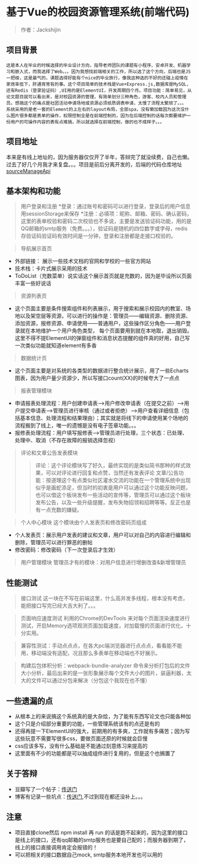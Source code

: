 # 基于Vue的校园资源管理系统(前端代码)

> 作者：Jackshijin

## 项目背景
    这是本人在毕业的时候选择的毕业设计方向，指导老师团队的课题有小程序、安卓开发、机器学习和嵌入式，而我选择了Web。。。因为我想找前端相关的工作，所以选了这个方向，后端也是JS一把梭，这是最气的，课题选得好能有个nice的毕业旅行，像我这种选的不好的还碰上疫情在家效率低下，肝通宵常有的事。这个项目简单的技术栈是Vue+Express.js,数据库是MySQL，还有Redis（登录验证码）,UI用的是ElementUI，开发周期四个月。项目功能：简单易见，从论文题目就可以看出来，是对校园资源的管理，有简单划分三种角色，游客、校内人员和管理员。想搞这个的痛点是社团活动申请场地或资源必须纸质调表申请，太慢了流程太繁琐了。。。
    系统采用的是老一套的Element的上左右的layout布局，全部spa，没有懒加载因为这次没什么图片很多都是表单的操作，权限控制全是在前端控制的，因为在后端控制的话每次都要维护一份用户的可操作内容的表有点难搞，所以就选择在前端控制，做的也不成样子。。。
    
## 项目地址
  本来是有线上地址的，因为服务器仅仅开了半年，答辩完了就没续费，自己也懒。过去了好几个月我才来复盘。。。项目是前后分离开发的，后端的代码仓库地址[sourceManageApi](https://github.com/Jackshijin/sourceManage-back-end)

## 基本架构和功能

>用户登录和注册
 *登录：通过账号和密码可以进行登录，登录后的用户信息用sessionStorage来保存
 *注册：必填项：昵称、邮箱、密码、确认密码，这里的表单校验和密码二次校验也不多说，主要是发送验证码功能，用的是QQ邮箱的smtp服务（免费。。。），验证码是随机的四位数字或字母，redis存验证码验证码有效时间是一分钟，登录和注册都是走接口校验的。
 
>导航展示首页
* 外部链接： 展示一些技术文档的官网和学校的一些官方网站
* 技术栈：卡片式展示采用的技术
* ToDoList（充数菜单）说实话这个展示首页就是充数的，因为是毕设所以页面丰富一些好说话

>资源列表页
* 这个页面主要是条件搜索组件和列表展示，用于搜索和展示校园内的教室、场地以及架空层等资源，可以进行的操作是：管理员——编辑资源、删除资源、添加资源，报修资源、申请使用——普通用户，这些操作区分角色——用户登录就在本地维护一个用户角色类型，  每个页面要用到就在本地取，退出销毁。这里不得不提ElementUI的弹窗组件和消息状态提醒的组件真的好用，自己写一次类似功能就知道element有多香

>数据统计页
* 这个页面主要是对系统的各类型的数据进行整合统计展示，用了一些Echarts图表，因为用户量少资源少，所以写接口count(XX)的时候夸大了一点点

>报表管理模块
* 申请报表处理流程：用户创建申请表-->用户修改申请表（在提交之前）-->用户提交申请表-->管理员进行审核（通过或者拒绝）-->用户查看详细信息（包括基本信息、处理流程和结果理由）；其实就是将线下的申请使用某个场地的流程搬到了线上，唯一的遗憾是没有电子签章功能。。。
* 报修表处理流程：用户填写报修表-->管理员进行处理，三个状态：已处理、处理中、取消（不存在故障的报销选择忽视）

>评论和文章公告发表模块
>>评论：这个评论模块写了好久，最终实现的是类似简书那种的样式效果，可以对评论进行回复和点赞，当然还有发表评论
>>文章/公告功能：按道理这个有点类似社区灌水交流的功能在一个管理系统中出现似乎是画蛇添足，但当时的初衷是用户可以通过这个功能反映问题，也可以借这个板块发布一些活动的宣传等，管理员可以通过这个板块发布公告，以及一些升级提醒，发布失物招领和招聘等等。反正也是有一点充数的嫌疑。

>个人中心模块
这个模块由个人发表页和修改密码页组成
* 个人发表页：展示用户发表的建议和文章，用户可以对自己的内容进行编辑和删除，管理员可以进行罪恶的删帖
* 修改密码：修改密码（下一次登录后才生效）

>用户管理模块
管理员才有的模块：对用户信息进行增删改查&新增管理员

## 性能测试
>接口测试
这一块在不写在前端这里，什么高并发多线程，根本没有考虑，能把接口写完已经大吉大利了。。。

>页面响应速度测试
利用的Chrome的DevTools 来对每个页面渲染速度进行测试，开启Memory选项观测页面加载速度，对加载慢的页面进行优化，十分实用。

>兼容性测试：手动点点点，在各大pc端浏览器进行点点点，看看能不能用，移动端没有适配，况且那么多表单在移动端也不好展示。

>构建后包体积分析：webpack-bundle-analyzer 命令来分析打包后的文件大小分析，最后出来的是一张形象展示每个文件大小的图片，装逼利器，太大的文件可以通过分包来解决（分包这个我现在也不懂）

## 一些遗漏的点

* 从根本上的来说搞这个系统真的是大杂烩，为了能有东西写论文也只能各种加
* 这个只是介绍部分重要的功能，一些管理系统该有的点还是有的
* 还得再提一下ElementUI的强大，前期用的有多爽，工作就有多痛苦；因为写这些玩意不需要写很多css，要做页面还原的时候就会巨慢
* css应该多写，没有什么基础是不能通过刻意练习来提高的
* 这里面有不少的功能都是可以抽成组件进行复用的，但是这个也搁置了

## 关于答辩
* 豆瓣写了一个帖子：[传送门](https://www.douban.com/doubanapp/dispatch?uri=/group/topic/176213754)
* 博客有记录一些坑点：[传送门](https://blog.csdn.net/Jackshijin/article/details/104943269),不过到现在都还没补上。。。
    
## 注意
* 项目直接clone然后 npm install 再 run 的话是跑不起来的，因为这里的接口是线上的接口，还有qq邮箱的smtp服务也是要自己配的；而服务器到期了，线上的接口直接调用肯定会报错的！
* 可以把相关的接口数据自己mock, smtp服务本地开发也可以用的

        
        
        

